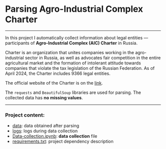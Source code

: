 # Parsing Agro-Industrial Complex Charter

---

In this project I automatically collect information about legal entities — participants
of **Agro-Industrial Complex (AIC) Charter** in Russia.

Charter is an organization that unites companies working in the agro-industrial 
sector in Russia, as well as advocates fair competition in the entire agricultural 
market and the formation of intolerant attitude towards companies that violate 
the tax legislation of the Russian Federation. 
As of April 2024, the Charter includes 9366 legal entities.

The official website of the Charter is on the [link](https://хартия-апк.радо.рус/). 

The `requests` and `BeautifulSoup` libraries are used for parsing. 
The collected data has **no missing values**.

---

### Project content:
* [data](./data): data obtained after parsing
* [logs](./logs): logs during data collection
* [Data-collection.ipynb](./Data-collection.ipynb): **data collection** file
* [requirements.txt](./requirements.txt): project dependency description
